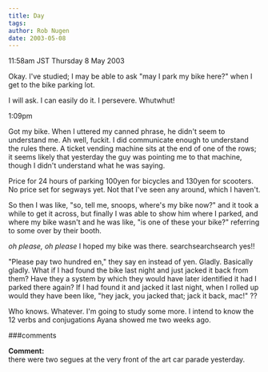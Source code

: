 ```yaml
---
title: Day
tags: 
author: Rob Nugen
date: 2003-05-08
---
```


<p class=date>11:58am JST Thursday 8 May 2003</p>

<p>Okay.  I've studied; I may be able to ask "may I park my bike
here?" when I get to the bike parking lot.</p>

<p>I will ask.  I can easily do it.  I persevere.  Whutwhut!</p>

<p class=date>1:09pm</p>

<p>Got my bike.  When I uttered my canned phrase, he didn't seem to
understand me.  Ah well, fuckit.  I did communicate enough to
understand the rules there.  A ticket vending machine sits at the end
of one of the rows; it seems likely that yesterday the guy was
pointing me to that machine, though I didn't understand what he was
saying.</p>

<p>Price for 24 hours of parking 100yen for bicycles and 130yen for
scooters.  No price set for segways yet.  Not that I've seen any
around, which I haven't.</p>

<p>So then I was like, "so, tell me, snoops, where's my bike now?" and
it took a while to get it across, but finally I was able to show him
where I parked, and where my bike wasn't and he was like, "is one of
these your bike?" referring to some over by their booth.</p>

<p><em>oh please, oh please</em> I hoped my bike was there.
searchsearchsearch yes!!</p>

<p>"Please pay two hundred en," they say en instead of yen.  Gladly.
Basically gladly.  What if I had found the bike last night and just
jacked it back from them?  Have they a system by which they would have
later identified it had I parked there again?  If I had found it and
jacked it last night, when I rolled up would they have been like, "hey
jack, you jacked that; jack it back, mac!" ??</p>

<p>Who knows.  Whatever.  I'm going to study some more.  I intend to
know the 12 verbs and conjugations Ayana showed me two weeks ago.</p>

###comments

<p><b>Comment:</b>
<br>there were two segues at the very front of the art car parade yesterday.


